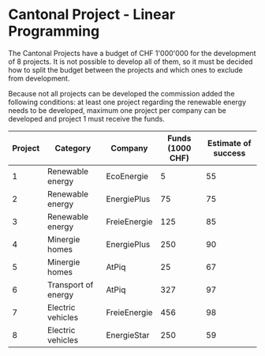 # Cantonal Project - Linear Programming

The Cantonal Projects have a budget of CHF 1'000'000 for the development of 8 projects. It is not possible to develop 
all of them, so it must be decided how to split the budget between the projects and which ones to exclude from development.

Because not all projects can be developed the commission added the following conditions: at least one project regarding 
the renewable energy needs to be developed, maximum one project per company can be developed and project 1 must receive 
the funds.

Project | Category | Company |  Funds (1000 CHF) | Estimate of success
--- | --- | --- | --- | ---
1 | Renewable energy | EcoEnergie | 5 | 55
2 | Renewable energy | EnergiePlus | 75 | 75
3 | Renewable energy | FreieEnergie | 125 | 85
4 | Minergie homes | EnergiePlus | 250 | 90
5 | Minergie homes | AtPiq | 25 | 67
6 | Transport of energy | AtPiq | 327 | 97
7 | Electric vehicles | FreieEnergie | 456 | 98
8 | Electric vehicles | EnergieStar | 250 | 59